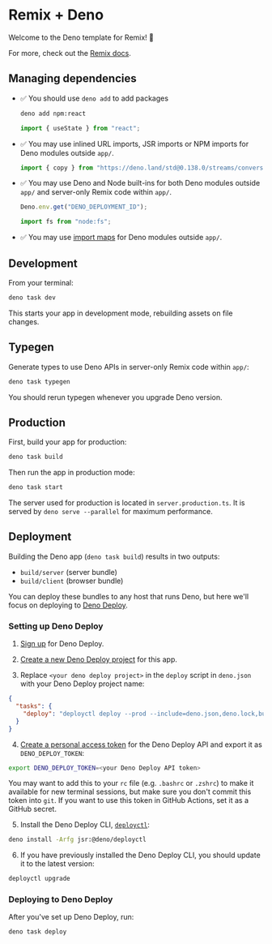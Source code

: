 # Remix + Deno

Welcome to the Deno template for Remix! 🦕

For more, check out the [Remix docs](https://remix.run/docs).

## Managing dependencies

- ✅ You should use `deno add` to add packages
  ```sh
  deno add npm:react
  ```
  ```ts
  import { useState } from "react";
  ```
- ✅ You may use inlined URL imports, JSR imports or NPM imports for Deno
  modules outside `app/`.
  ```ts
  import { copy } from "https://deno.land/std@0.138.0/streams/conversion.ts";
  ```
- ✅ You may use Deno and Node built-ins for both Deno modules outside `app/`
  and server-only Remix code within `app/`.
  ```ts filename=app/entry.server.tsx
  Deno.env.get("DENO_DEPLOYMENT_ID");
  ```
  ```ts filename=app/entry.server.tsx
  import fs from "node:fs";
  ```
- ✅ You may use
  [import maps](https://docs.deno.com/runtime/manual/basics/import_maps) for
  Deno modules outside `app/`.

## Development

From your terminal:

```sh
deno task dev
```

This starts your app in development mode, rebuilding assets on file changes.

## Typegen

Generate types to use Deno APIs in server-only Remix code within `app/`:

```sh
deno task typegen
```

You should rerun typegen whenever you upgrade Deno version.

## Production

First, build your app for production:

```sh
deno task build
```

Then run the app in production mode:

```sh
deno task start
```

The server used for production is located in `server.production.ts`. It is
served by `deno serve --parallel` for maximum performance.

## Deployment

Building the Deno app (`deno task build`) results in two outputs:

- `build/server` (server bundle)
- `build/client` (browser bundle)

You can deploy these bundles to any host that runs Deno, but here we'll focus on
deploying to [Deno Deploy](https://deno.com/deploy).

### Setting up Deno Deploy

1. [Sign up](https://dash.deno.com/signin) for Deno Deploy.

2. [Create a new Deno Deploy project](https://dash.deno.com/new) for this app.

3. Replace `<your deno deploy project>` in the `deploy` script in `deno.json`
   with your Deno Deploy project name:

```json filename=deno.json
{
  "tasks": {
    "deploy": "deployctl deploy --prod --include=deno.json,deno.lock,build,server.production.ts --project=<your deno deploy project> ./server.production.ts"
  }
}
```

4. [Create a personal access token](https://dash.deno.com/account) for the Deno
   Deploy API and export it as `DENO_DEPLOY_TOKEN`:

```sh
export DENO_DEPLOY_TOKEN=<your Deno Deploy API token>
```

You may want to add this to your `rc` file (e.g. `.bashrc` or `.zshrc`) to make
it available for new terminal sessions, but make sure you don't commit this
token into `git`. If you want to use this token in GitHub Actions, set it as a
GitHub secret.

5. Install the Deno Deploy CLI,
   [`deployctl`](https://github.com/denoland/deployctl):

```sh
deno install -Arfg jsr:@deno/deployctl
```

6. If you have previously installed the Deno Deploy CLI, you should update it to
   the latest version:

```sh
deployctl upgrade
```

### Deploying to Deno Deploy

After you've set up Deno Deploy, run:

```sh
deno task deploy
```
